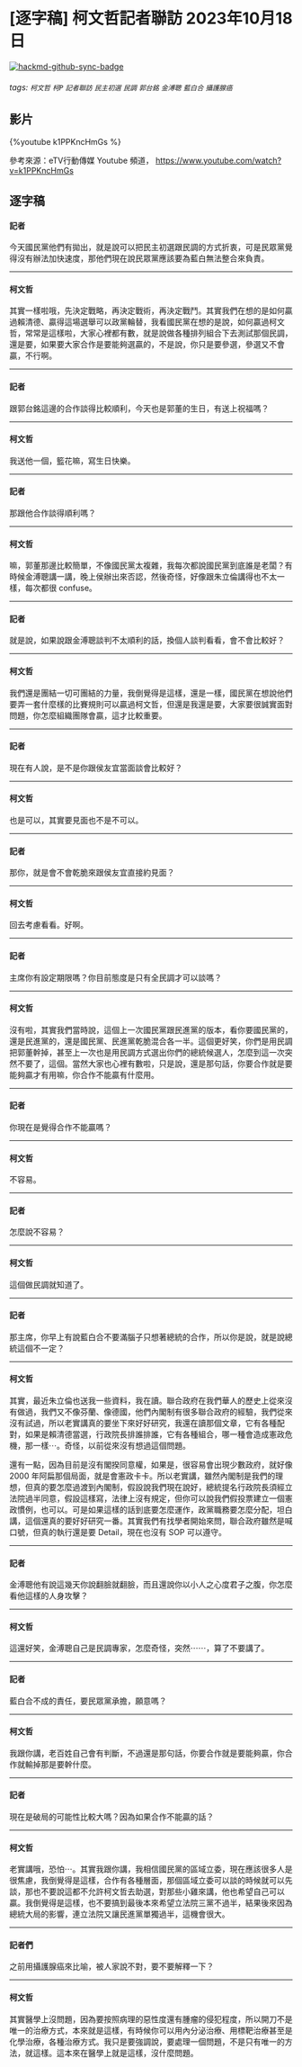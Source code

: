 # [逐字稿] 柯文哲記者聯訪 2023年10月18日

[![hackmd-github-sync-badge](https://hackmd.io/pgVm7dVtRQadqWtYJ0f8rg/badge)](https://hackmd.io/pgVm7dVtRQadqWtYJ0f8rg)


###### tags: `柯文哲` `柯P` `記者聯訪` `民主初選` `民調` `郭台銘` `金溥聰` `藍白合` `攝護腺癌`

## 影片

{%youtube k1PPKncHmGs %}

參考來源：eTV行動傳媒 Youtube 頻道， https://www.youtube.com/watch?v=k1PPKncHmGs


## 逐字稿

#### 記者

今天國民黨他們有拋出，就是說可以把民主初選跟民調的方式折衷，可是民眾黨覺得沒有辦法加快速度，那他們現在說民眾黨應該要為藍白無法整合來負責。

---

#### 柯文哲

其實一樣啦哦，先決定戰略，再決定戰術，再決定戰鬥。其實我們在想的是如何贏過賴清德、贏得這場選舉可以政黨輪替，我看國民黨在想的是說，如何贏過柯文哲，常常是這樣啦，大家心裡都有數，就是說做各種排列組合下去測試那個民調，還是要，如果要大家合作是要能夠選贏的，不是說，你只是要參選，參選又不會贏，不行啊。


---

#### 記者

跟郭台銘這邊的合作談得比較順利，今天也是郭董的生日，有送上祝福嗎？

---

#### 柯文哲

我送他一個，籃花嘛，寫生日快樂。

---

#### 記者

那跟他合作談得順利嗎？

---

#### 柯文哲

嘛，郭董那邊比較簡單，不像國民黨太複雜，我每次都說國民黨到底誰是老闆？有時候金溥聰講一講，晚上侯辦出來否認，然後奇怪，好像跟朱立倫講得也不太一樣，每次都很 confuse。

---

#### 記者

就是說，如果說跟金溥聰談判不太順利的話，換個人談判看看，會不會比較好？

---

#### 柯文哲

我們還是團結一切可團結的力量，我倒覺得是這樣，還是一樣，國民黨在想說他們要弄一套什麼樣的比賽規則可以贏過柯文哲，但還是我還是要，大家要很誠實面對問題，你怎麼組織團隊會贏，這才比較重要。

---

#### 記者

現在有人說，是不是你跟侯友宜當面談會比較好？

---

#### 柯文哲

也是可以，其實要見面也不是不可以。

---

#### 記者

那你，就是會不會乾脆來跟侯友宜直接約見面？

---

#### 柯文哲

回去考慮看看。好啊。

---

#### 記者

主席你有設定期限嗎？你目前態度是只有全民調才可以談嗎？

---

#### 柯文哲

沒有啦，其實我們當時說，這個上一次國民黨跟民進黨的版本，看你要國民黨的，還是民進黨的，還是國民黨、民進黨乾脆混合各一半。這個更好笑，你們是用民調把郭董幹掉，甚至上一次也是用民調方式選出你們的總統候選人，怎麼到這一次突然不要了，這個。當然大家也心裡有數啦，只是說，還是那句話，你要合作就是要能夠贏才有用嘛，你合作不能贏有什麼用。

---

#### 記者

你現在是覺得合作不能贏嗎？

---

#### 柯文哲

不容易。

---

#### 記者

怎麼說不容易？ 

---

#### 柯文哲

這個做民調就知道了。

---

#### 記者

那主席，你早上有說藍白合不要滿腦子只想著總統的合作，所以你是說，就是說總統這個不一定？

---

#### 柯文哲

其實，最近朱立倫也送我一些資料，我在讀。聯合政府在我們華人的歷史上從來沒有做過，我們又不像芬蘭、像德國，他們內閣制有很多聯合政府的經驗，我們從來沒有試過，所以老實講真的要坐下來好好研究，我還在讀那個文章，它有各種配對，如果是賴清德當選，行政院長排誰排誰，它有各種組合，哪一種會造成憲政危機，那一樣⋯。奇怪，以前從來沒有想過這個問題。

還有一點，因為目前是沒有閣揆同意權，如果是，很容易會出現少數政府，就好像 2000 年阿扁那個局面，就是會憲政卡卡。所以老實講，雖然內閣制是我們的理想，但真的要怎麼過渡到內閣制，假設說我們現在說好，總統提名行政院長須經立法院過半同意，假設這樣寫，法律上沒有規定，但你可以說我們假投票建立一個憲政慣例，也可以。可是如果這樣的話到底要怎麼運作，政黨職務要怎麼分配，坦白講，這個還真的要好好研究一番。其實我們有找學者開始來問，聯合政府雖然是喊口號，但真的執行還是要 Detail，現在也沒有 SOP 可以遵守。

---

#### 記者

金溥聰他有說這幾天你說翻臉就翻臉，而且還說你以小人之心度君子之腹，你怎麼看他這樣的人身攻擊？

---

#### 柯文哲

這還好笑，金溥聰自己是民調專家，怎麼奇怪，突然⋯⋯，算了不要講了。

---

#### 記者

藍白合不成的責任，要民眾黨承擔，願意嗎？

---

#### 柯文哲

我跟你講，老百姓自己會有判斷，不過還是那句話，你要合作就是要能夠贏，你合作就輸掉那是要幹什麼。

---

#### 記者

現在是破局的可能性比較大嗎？因為如果合作不能贏的話？

---

#### 柯文哲

老實講哦，恐怕⋯。其實我跟你講，我相信國民黨的區域立委，現在應該很多人是很焦慮，我倒覺得是這樣，合作有各種層面，那個區域立委可以談的時候就可以先談，那也不要說這都不允許柯文哲去助選，對那些小雞來講，他也希望自己可以贏。我倒覺得是這樣，也不要搞到最後本來希望立法院三黨不過半，結果後來因為總統大局的影響，連立法院又讓民進黨單獨過半，這機會很大。

---

#### 記者們

之前用攝護腺癌來比喻，被人家說不對，要不要解釋一下？

---

#### 柯文哲

其實醫學上沒問題，因為要按照病理的惡性度還有腫瘤的侵犯程度，所以開刀不是唯一的治療方式，本來就是這樣，有時候你可以用內分泌治療、用標靶治療甚至是化學治療，各種治療方式。我只是要強調說，要處理一個問題，不是只有唯一的方法，就這樣。這本來在醫學上就是這樣，沒什麼問題。




